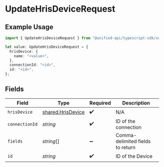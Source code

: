 # UpdateHrisDeviceRequest

## Example Usage

```typescript
import { UpdateHrisDeviceRequest } from "@unified-api/typescript-sdk/sdk/models/operations";

let value: UpdateHrisDeviceRequest = {
  hrisDevice: {
    name: "<value>",
  },
  connectionId: "<id>",
  id: "<id>",
};
```

## Fields

| Field                                                         | Type                                                          | Required                                                      | Description                                                   |
| ------------------------------------------------------------- | ------------------------------------------------------------- | ------------------------------------------------------------- | ------------------------------------------------------------- |
| `hrisDevice`                                                  | [shared.HrisDevice](../../../sdk/models/shared/hrisdevice.md) | :heavy_check_mark:                                            | N/A                                                           |
| `connectionId`                                                | *string*                                                      | :heavy_check_mark:                                            | ID of the connection                                          |
| `fields`                                                      | *string*[]                                                    | :heavy_minus_sign:                                            | Comma-delimited fields to return                              |
| `id`                                                          | *string*                                                      | :heavy_check_mark:                                            | ID of the Device                                              |